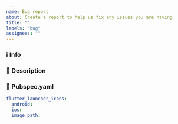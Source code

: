 ```yaml
---
name: Bug report
about: Create a report to help us fix any issues you are having
title: ""
labels: "bug"
assignees: ""
---
```


### :information_source: Info

<!--- Please enter what version of Flutter Launcher Icons you were using so we can identify if this is a problem with a certain version of the package --->

### :speech_balloon: Description

<!--- What is the issue? Does it fail during execution? Does it produce incorrect / wrong icons? Please include all details here --->

### :scroll: Pubspec.yaml

<!--- Please insert your flutter_launcher_icons yaml configuration here --->

```yaml
flutter_launcher_icons:
  android:
  ios:
  image_path:
```
